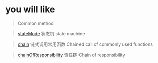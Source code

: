 # you will like

> Common method

> [stateMode](/docs/core/stateMode.md) 状态机 state machine

> [chain](/docs/core/chain.md) 链式调用常用函数 Chained call of commonly used functions

> [chainOfResponsibility](/docs/core/chainOfResponsibility.md) 责任链 Chain of responsibility
